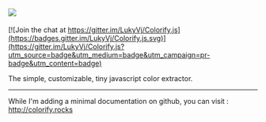 # ![](http://lucasbonomi.com/projects/colorify/colorify_logo.svg)

[![Join the chat at https://gitter.im/LukyVj/Colorify.js](https://badges.gitter.im/LukyVj/Colorify.js.svg)](https://gitter.im/LukyVj/Colorify.js?utm_source=badge&utm_medium=badge&utm_campaign=pr-badge&utm_content=badge)

The simple, customizable, tiny javascript color extractor.

--- 

While I'm adding a minimal documentation on github, you can visit : http://colorify.rocks

